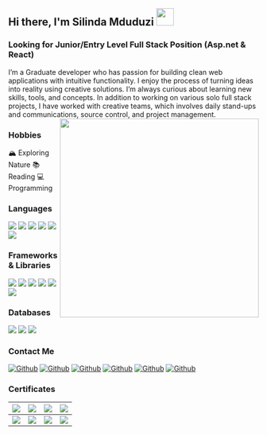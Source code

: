 
## Hi there, I'm Silinda Mduduzi <img src="https://media.giphy.com/media/hvRJCLFzcasrR4ia7z/giphy.gif" width="35"></h1> 
### Looking for Junior/Entry Level Full Stack Position (Asp.net & React)

I’m a Graduate developer who has passion for building clean web applications with intuitive functionality. I enjoy the process of turning ideas into reality using creative solutions. I’m always curious about learning new skills, tools, and concepts. In addition to working on various solo full stack projects, I have worked with creative teams, which involves daily stand-ups and communications, source control, and project management.
<br>
<img align="right" src="https://github.com/uannabi/-/blob/master/resource/HelloWorld.gif" width="400px" />

### Hobbies

  🏔 Exploring Nature
 📚 Reading
 💻 Programming
 
### Languages

<p>
  <img src="https://img.shields.io/badge/HTML5-E34F26?style=for-the-badge&logo=html5&logoColor=white" />
  <img src="https://img.shields.io/badge/CSS3-1572B6?style=for-the-badge&logo=css3&logoColor=white" />
  <img src="https://img.shields.io/badge/JavaScript-323330?style=for-the-badge&logo=javascript&logoColor=F7DF1E" />
  <img src="https://img.shields.io/badge/TypeScript-007ACC?style=for-the-badge&logo=typescript&logoColor=white" />
  <img src="https://img.shields.io/badge/C%23-239120?style=for-the-badge&logo=c-sharp&logoColor=white" />
  <img src="https://img.shields.io/badge/Java-ED8B00?style=for-the-badge&logo=java&logoColor=white" />
</p>

### Frameworks & Libraries

<p>
  <img src="https://img.shields.io/badge/React_Native-20232A?style=for-the-badge&logo=react&logoColor=61DAFB" />
  <img src="https://img.shields.io/badge/Node.js-339933?style=for-the-badge&logo=nodedotjs&logoColor=white" />
  <img src="https://img.shields.io/badge/.NET-512BD4?style=for-the-badge&logo=dotnet&logoColor=white" />
  <img src="https://img.shields.io/badge/Angular-DD0031?style=for-the-badge&logo=angular&logoColor=white" />
  <img src="https://img.shields.io/badge/Bootstrap-563D7C?style=for-the-badge&logo=bootstrap&logoColor=white" />
  <img src="https://img.shields.io/badge/next.js-000000?style=for-the-badge&logo=nextdotjs&logoColor=white" />
</p>

### Databases

<p>
  <img src="https://img.shields.io/badge/MySQL-00000F?style=for-the-badge&logo=mysql&logoColor=white" />
  <img src="https://img.shields.io/badge/MongoDB-4EA94B?style=for-the-badge&logo=mongodb&logoColor=white" />
  <img src="https://img.shields.io/badge/SQLite-07405E?style=for-the-badge&logo=sqlite&logoColor=white" />
</p>

### Contact Me

[<img alt="Github" src="https://img.shields.io/badge/Gmail-D14836.svg?&style=for-the-badge&logo=Gmail&logoColor=white" />](https://twitter.com/CreativeTim)
[<img alt="Github" src="https://img.shields.io/badge/linkedin-%230077B5.svg?&style=for-the-badge&logo=linkedin&logoColor=white" />](https://twitter.com/CreativeTim)
[<img alt="Github" src="https://img.shields.io/badge/WhatsApp-25D366.svg?&style=for-the-badge&logo=whatsapp&logoColor=white" />](https://twitter.com/CreativeTim)
[<img alt="Github" src="https://img.shields.io/badge/GitHub-%2312100E.svg?&style=for-the-badge&logo=Github&logoColor=black" />](https://github.com/creativetimofficial)
 [<img alt="Github" src="https://img.shields.io/badge/twitter-%231DA1F2.svg?&style=for-the-badge&logo=twitter&logoColor=white" />](https://twitter.com/CreativeTim) 
 [<img alt="Github" src="https://img.shields.io/badge/Phonepe-54039A.svg?&style=for-the-badge&logo=Phonepe&logoColor=white" />](https://twitter.com/CreativeTim) 
 
 ### Certificates
 
  
|[![](https://img.shields.io/badge/Introduction%20to%20Python-red?style=for-the-badge)](https://raw.githubusercontent.com/Aryagm/Aryagm/main/Certificates/Introduction%20to%20Python-1.jpg)|[![](https://img.shields.io/badge/Intermediate%20Python-blue?style=for-the-badge)](https://raw.githubusercontent.com/Aryagm/Aryagm/main/Certificates/Intermediate%20Python-1.jpg)|[![](https://img.shields.io/badge/Machine%20Learning%20for%20Everyone-green?style=for-the-badge)](https://raw.githubusercontent.com/Aryagm/Aryagm/main/Certificates/Machine%20Learning%20for%20Everyone-1.jpg)|[![](https://img.shields.io/badge/Data%20Science%20Toolbox%20-I-orange?style=for-the-badge)](https://github.com/Aryagm/Aryagm/blob/main/Certificates/Data%20Science%20Toolbox%20-%20I-1.jpg)|
|---|---|---|---|
|[![](https://img.shields.io/badge/Data%20Science%20Toolbox%20-II-orange?style=for-the-badge)](https://github.com/Aryagm/Aryagm/blob/main/Certificates/Data%20Science%20Toolbox%20-%20II-1.jpg)|[![](https://img.shields.io/badge/Statistical%20Thinking%20in%20Python-purple?style=for-the-badge)](https://raw.githubusercontent.com/Aryagm/Aryagm/main/Certificates/Statistical%20Thinking%20in%20Python-1.jpg)|[![](https://img.shields.io/badge/Supervized%20Learning%20with%20Sklearn-red?style=for-the-badge)](https://raw.githubusercontent.com/Aryagm/Aryagm/main/Certificates/Supervized%20Learning%20with%20Scikit-Learn-1.jpg)|[![](https://img.shields.io/badge/More%20on%20the%20Way!-yellow?style=for-the-badge)](https://github.com/Aryagm)|
  
 

